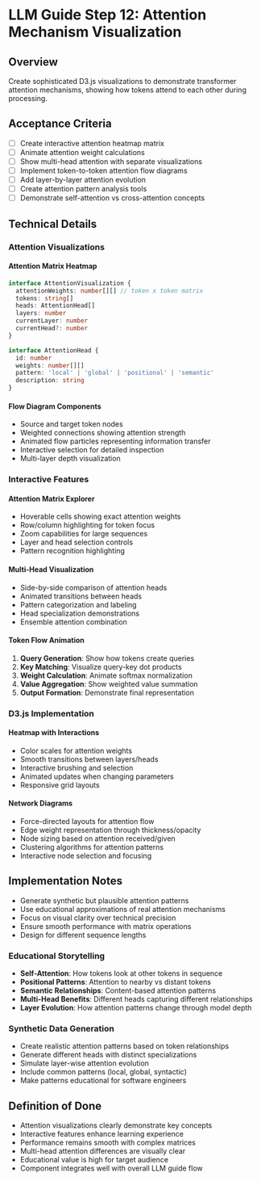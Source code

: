 # LLM Guide Step 12: Attention Mechanism Visualization

## Overview

Create sophisticated D3.js visualizations to demonstrate transformer attention mechanisms, showing how tokens attend to each other during processing.

## Acceptance Criteria

- [ ] Create interactive attention heatmap matrix
- [ ] Animate attention weight calculations
- [ ] Show multi-head attention with separate visualizations
- [ ] Implement token-to-token attention flow diagrams
- [ ] Add layer-by-layer attention evolution
- [ ] Create attention pattern analysis tools
- [ ] Demonstrate self-attention vs cross-attention concepts

## Technical Details

### Attention Visualizations

#### Attention Matrix Heatmap

```typescript
interface AttentionVisualization {
  attentionWeights: number[][] // token x token matrix
  tokens: string[]
  heads: AttentionHead[]
  layers: number
  currentLayer: number
  currentHead?: number
}

interface AttentionHead {
  id: number
  weights: number[][]
  pattern: 'local' | 'global' | 'positional' | 'semantic'
  description: string
}
```

#### Flow Diagram Components

- Source and target token nodes
- Weighted connections showing attention strength
- Animated flow particles representing information transfer
- Interactive selection for detailed inspection
- Multi-layer depth visualization

### Interactive Features

#### Attention Matrix Explorer

- Hoverable cells showing exact attention weights
- Row/column highlighting for token focus
- Zoom capabilities for large sequences
- Layer and head selection controls
- Pattern recognition highlighting

#### Multi-Head Visualization

- Side-by-side comparison of attention heads
- Animated transitions between heads
- Pattern categorization and labeling
- Head specialization demonstrations
- Ensemble attention combination

#### Token Flow Animation

1. **Query Generation**: Show how tokens create queries
2. **Key Matching**: Visualize query-key dot products
3. **Weight Calculation**: Animate softmax normalization
4. **Value Aggregation**: Show weighted value summation
5. **Output Formation**: Demonstrate final representation

### D3.js Implementation

#### Heatmap with Interactions

- Color scales for attention weights
- Smooth transitions between layers/heads
- Interactive brushing and selection
- Animated updates when changing parameters
- Responsive grid layouts

#### Network Diagrams

- Force-directed layouts for attention flow
- Edge weight representation through thickness/opacity
- Node sizing based on attention received/given
- Clustering algorithms for attention patterns
- Interactive node selection and focusing

## Implementation Notes

- Generate synthetic but plausible attention patterns
- Use educational approximations of real attention mechanisms
- Focus on visual clarity over technical precision
- Ensure smooth performance with matrix operations
- Design for different sequence lengths

### Educational Storytelling

- **Self-Attention**: How tokens look at other tokens in sequence
- **Positional Patterns**: Attention to nearby vs distant tokens
- **Semantic Relationships**: Content-based attention patterns
- **Multi-Head Benefits**: Different heads capturing different relationships
- **Layer Evolution**: How attention patterns change through model depth

### Synthetic Data Generation

- Create realistic attention patterns based on token relationships
- Generate different heads with distinct specializations
- Simulate layer-wise attention evolution
- Include common patterns (local, global, syntactic)
- Make patterns educational for software engineers

## Definition of Done

- Attention visualizations clearly demonstrate key concepts
- Interactive features enhance learning experience
- Performance remains smooth with complex matrices
- Multi-head attention differences are visually clear
- Educational value is high for target audience
- Component integrates well with overall LLM guide flow

